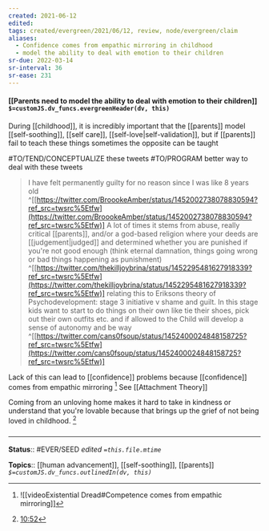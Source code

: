 ```yaml
---
created: 2021-06-12
edited: 
tags: created/evergreen/2021/06/12, review, node/evergreen/claim
aliases:
  - Confidence comes from empathic mirroring in childhood
  - model the ability to deal with emotion to their children
sr-due: 2022-03-14
sr-interval: 36
sr-ease: 231
---
```


#### [[Parents need to model the ability to deal with emotion to their children]] `$=customJS.dv_funcs.evergreenHeader(dv, this)`

During [[childhood]], it is incredibly important that the [[parents]] model [[self-soothing]], [[self care]], [[self-love|self-validation]], but if [[parents]] fail to teach these things sometimes the opposite can be taught

#TO/TEND/CONCEPTUALIZE these tweets
#TO/PROGRAM better way to deal with these tweets
> I have felt permanently guilty for no reason since I was like 8 years old
^[[https://twitter.com/BroookeAmber/status/1452002738078830594?ref_src=twsrc%5Etfw](https://twitter.com/BroookeAmber/status/1452002738078830594?ref_src=twsrc%5Etfw)]
> A lot of times it stems from abuse, really critical [[parents]], and/or a god-based religion where your deeds are [[judgement|judged]] and determined whether you are punished if you're not good enough (think eternal damnation, things going wrong or bad things happening as punishment)
^[[https://twitter.com/thekilljoybrina/status/1452295481627918339?ref_src=twsrc%5Etfw](https://twitter.com/thekilljoybrina/status/1452295481627918339?ref_src=twsrc%5Etfw)]
> relating this to Eriksons theory of Psychodevelopment: stage 3 initiative v shame and guilt. In this stage kids want to start to do things on their own like tie their shoes, pick out their own outfits etc. and if allowed to the Child will develop a sense of autonomy and be way
^[[https://twitter.com/cans0fsoup/status/1452400024848158725?ref_src=twsrc%5Etfw](https://twitter.com/cans0fsoup/status/1452400024848158725?ref_src=twsrc%5Etfw)]

Lack of this can lead to [[confidence]] problems because [[confidence]] comes from empathic mirroring [^1] See [[Attachment Theory]]

Coming from an unloving home makes it hard to take in kindness or understand that you're lovable because that brings up the grief of not being loved in childhood. [^2]

### <hr class="footnote"/>

**Status**:: #EVER/SEED 
*edited `=this.file.mtime`*

**Topics**:: [[human advancement]], [[self-soothing]], [[parents]]
*`$=customJS.dv_funcs.outlinedIn(dv, this)`*

[^1]: ![[videoExistential Dread#Competence comes from empathic mirroring]]
[^2]: [10:52](https://www.youtube.com/watch?v=upAdaOmiRX8#t=652.6708148474121)